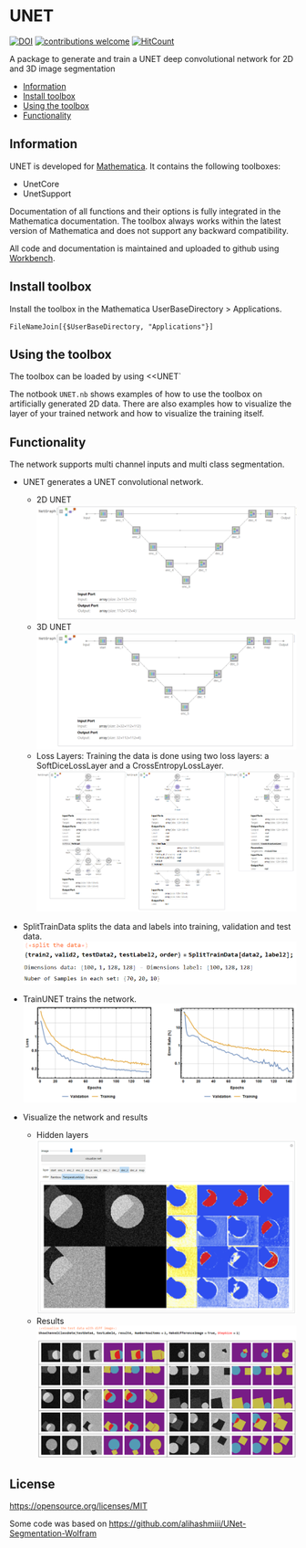 # UNET
[![DOI](https://zenodo.org/badge/137186334.svg)](https://zenodo.org/badge/latestdoi/137186334)
[![contributions welcome](https://img.shields.io/badge/contributions-welcome-brightgreen.svg?style=flat)](https://github.com/dwyl/esta/issues)
[![HitCount](http://hits.dwyl.io/mfroeling/UNET.svg)](http://hits.dwyl.io/mfroeling/UNET)

A package to generate and train a UNET deep convolutional network for 2D and 3D image segmentation

* [Information](#information)
* [Install toolbox](#install-toolbox)
* [Using the toolbox](#using-the-toolbox)
* [Functionality](#functionality)

## Information

UNET is developed for [Mathematica](https://www.wolfram.com/mathematica/).
It contains the following toolboxes:

- UnetCore
- UnetSupport

Documentation of all functions and their options is fully integrated in the Mathematica documentation.
The toolbox always works within the latest version of Mathematica and does not support any backward compatibility.

All code and documentation is maintained and uploaded to github using [Workbench](https://www.wolfram.com/workbench/).

## Install toolbox

Install the toolbox in the Mathematica UserBaseDirectory > Applications.

	FileNameJoin[{$UserBaseDirectory, "Applications"}]
  
## Using the toolbox

The toolbox can be loaded by using <<UNET`

The notbook ``UNET.nb`` shows examples of how to use the toolbox on artificially generated 2D data. 
There are also examples how to visualize the layer of your trained network and how to visualize the training itself. 

## Functionality

The network supports multi channel inputs and multi class segmentation.

* UNET generates a UNET convolutional network.
	* 2D UNET
![UNET 2D](https://github.com/mfroeling/UNET/blob/master/images/UNET2D.PNG)
	* 3D UNET
![UNET 3D](https://github.com/mfroeling/UNET/blob/master/images/UNET3D.PNG)
	* Loss Layers: Training the data is done using two loss layers: a SoftDiceLossLayer and a CrossEntropyLossLayer.
![SoftDiceLossLayer and a CrossEntropyLossLayer](https://github.com/mfroeling/UNET/blob/master/images/Loss.PNG)

* SplitTrainData splits the data and labels into training, validation and test data.
![split data](https://github.com/mfroeling/UNET/blob/master/images/Split.PNG)

* TrainUNET trains the network.
![Train Unet](https://github.com/mfroeling/UNET/blob/master/images/Train.PNG)

* Visualize the network and results
	* Hidden layers
![Visualize hidden layers](https://github.com/mfroeling/UNET/blob/master/images/Visualize1.PNG)
	* Results
![Visualize hidden layers](https://github.com/mfroeling/UNET/blob/master/images/Visualize2.PNG)

## License
https://opensource.org/licenses/MIT

Some code was based on https://github.com/alihashmiii/UNet-Segmentation-Wolfram

